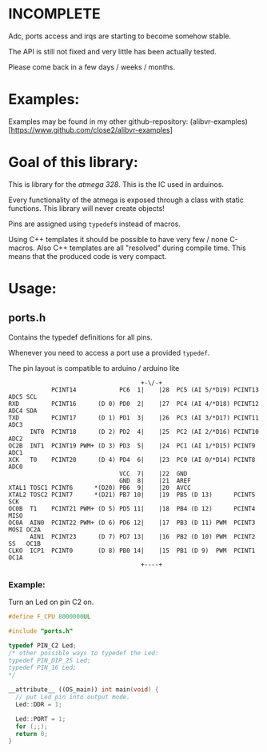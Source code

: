 INCOMPLETE
==========

Adc, ports access and irqs are starting to become somehow stable.

The API is still not fixed and very little has been actually tested.

Please come back in a few days / weeks / months.


Examples:
=========

Examples may be found in my other github-repository:
(alibvr-examples)[https://www.github.com/close2/alibvr-examples]


Goal of this library:
=====================

This is library for the *atmega 328*.  This is the IC used in arduinos.

Every functionality of the atmega is exposed through a class with static
functions.  This library will never create objects!

Pins are assigned using `typedef`s instead of macros.

Using C++ templates it should be possible to have very few / none C-macros.
Also C++ templates are all "resolved" during compile time.  This means that
the produced code is very compact.


Usage:
======

## ports.h

Contains the typedef definitions for all pins.

Whenever you need to access a port use a provided `typedef`.

The pin layout is compatible to arduino / arduino lite

```
                                     +-\/-+
            PCINT14            PC6  1|    |28  PC5 (AI 5/*D19) PCINT13 ADC5 SCL
RXD         PCINT16      (D 0) PD0  2|    |27  PC4 (AI 4/*D18) PCINT12 ADC4 SDA
TXD         PCINT17      (D 1) PD1  3|    |26  PC3 (AI 3/*D17) PCINT11 ADC3
      INT0  PCINT18      (D 2) PD2  4|    |25  PC2 (AI 2/*D16) PCINT10 ADC2
OC2B  INT1  PCINT19 PWM+ (D 3) PD3  5|    |24  PC1 (AI 1/*D15) PCINT9  ADC1
XCK   T0    PCINT20      (D 4) PD4  6|    |23  PC0 (AI 0/*D14) PCINT8  ADC0
                               VCC  7|    |22  GND
                               GND  8|    |21  AREF
XTAL1 TOSC1 PCINT6      *(D20) PB6  9|    |20  AVCC
XTAL2 TOSC2 PCINT7      *(D21) PB7 10|    |19  PB5 (D 13)      PCINT5  SCK
OC0B  T1    PCINT21 PWM+ (D 5) PD5 11|    |18  PB4 (D 12)      PCINT4  MISO
OC0A  AIN0  PCINT22 PWM+ (D 6) PD6 12|    |17  PB3 (D 11) PWM  PCINT3  MOSI OC2A
      AIN1  PCINT23      (D 7) PD7 13|    |16  PB2 (D 10) PWM  PCINT2  SS   OC1B
CLKO  ICP1  PCINT0       (D 8) PB0 14|    |15  PB1 (D 9)  PWM  PCINT1       OC1A
                                     +----+
```

### Example:

Turn an Led on pin C2 on.

```C++
#define F_CPU 8000000UL

#include "ports.h"

typedef PIN_C2 Led;
/* other possible ways to typedef the Led:
typedef PIN_DIP_25 Led;
typedef PIN_16 Led;
*/

__attribute__ ((OS_main)) int main(void) {
  // put Led pin into output mode.
  Led::DDR = 1;

  Led::PORT = 1;
  for (;;);
  return 0;
}
```



